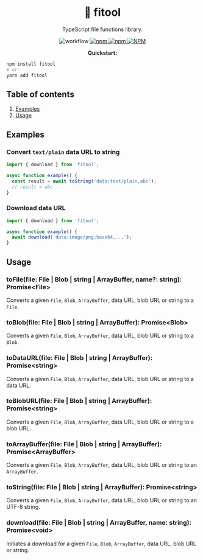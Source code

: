 <h1 align="center">🔧 fitool</h1>

<p align="center">
TypeScript file functions library.
</p>

<p align="center">
<img alt="workflow" src="https://img.shields.io/github/workflow/status/mat-sz/fitool/Node.js%20CI%20(yarn)">
<a href="https://npmjs.com/package/fitool">
<img alt="npm" src="https://img.shields.io/npm/v/fitool">
<img alt="npm" src="https://img.shields.io/npm/dw/fitool">
<img alt="NPM" src="https://img.shields.io/npm/l/fitool">
</a>
</p>

<p align="center">
<strong>Quickstart:</strong>
</p>

```sh
npm install fitool
# or:
yarn add fitool
```

## Table of contents

1. [Examples](#examples)
2. [Usage](#usage)

## Examples

### Convert `text/plain` data URL to string

```js
import { download } from 'fitool';

async function example() {
  const result = await toString('data:text/plain,abc');
  // result = abc
}
```

### Download data URL

```js
import { download } from 'fitool';

async function example() {
  await download('data:image/png;base64,...');
}
```

## Usage

### toFile(file: File | Blob | string | ArrayBuffer, name?: string): Promise\<File\>

Converts a given `File`, `Blob`, `ArrayBuffer`, data URL, blob URL or string to a `File`.

### toBlob(file: File | Blob | string | ArrayBuffer): Promise\<Blob\>

Converts a given `File`, `Blob`, `ArrayBuffer`, data URL, blob URL or string to a `Blob`.

### toDataURL(file: File | Blob | string | ArrayBuffer): Promise\<string\>

Converts a given `File`, `Blob`, `ArrayBuffer`, data URL, blob URL or string to a data URL.

### toBlobURL(file: File | Blob | string | ArrayBuffer): Promise\<string\>

Converts a given `File`, `Blob`, `ArrayBuffer`, data URL, blob URL or string to a blob URL.

### toArrayBuffer(file: File | Blob | string | ArrayBuffer): Promise\<ArrayBuffer\>

Converts a given `File`, `Blob`, `ArrayBuffer`, data URL, blob URL or string to an `ArrayBuffer`.

### toString(file: File | Blob | string | ArrayBuffer): Promise\<string\>

Converts a given `File`, `Blob`, `ArrayBuffer`, data URL, blob URL or string to an UTF-8 string.

### download(file: File | Blob | string | ArrayBuffer, name: string): Promise\<void\>

Initiates a download for a given `File`, `Blob`, `ArrayBuffer`, data URL, blob URL or string.
